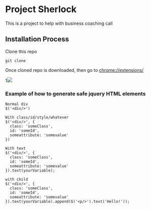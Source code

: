 # Project Sherlock

This is a project to help with business coaching call

## Installation Process

Clone this repo
```
git clone 
```

Once cloned repo is downloaded, then go to [chrome://extensions/]()

1![](https://screenshot.click/08-51-0cdip-rm59p.jpg)


### Example of how to generate safe jquery HTML elements
```
Normal div
$('<div/>')

With class/id/style/whatever
$('<div/>', {
  class: 'someClass',
  id: 'someId',
  someattribute: 'somevalue'
})

With text
$('<div/>', {
  class: 'someClass',
  id: 'someId',
  someattribute: 'somevalue'
}).text(yourVariable);

with child
$('<div/>', {
  class: 'someClass',
  id: 'someId',
  someattribute: 'somevalue'
}).text(yourVariable).append($('<p/>').text('Hello!'));
```
